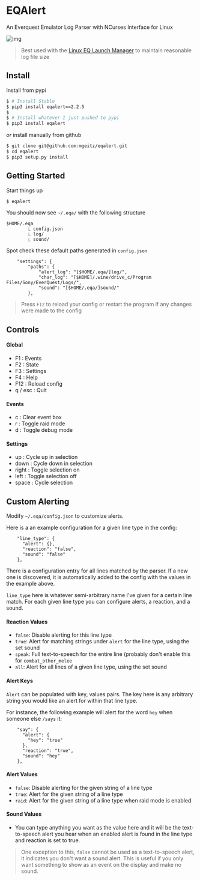 # EQAlert

An Everquest Emulator Log Parser with NCurses Interface for Linux

![img](https://i.imgur.com/wMs0RcV.png)

> Best used with the [Linux EQ Launch Manager](https://gist.github.com/mgeitz/aa295061c51b26d53dd818d0ebb3e37a) to maintain reasonable log file size


## Install

Install from pypi
```sh
$ # Install Stable
$ pip3 install eqalert==2.2.5
$
$ # Install whatever I just pushed to pypi
$ pip3 install eqalert
```

_or_ install manually from github
```sh
$ git clone git@github.com:mgeitz/eqalert.git
$ cd eqalert
$ pip3 setup.py install
```


## Getting Started

Start things up
```sh
$ eqalert
```

You should now see `~/.eqa/` with the following structure
```
$HOME/.eqa
        ⎿ config.json
        ⎿ log/
        ⎿ sound/
```

Spot check these default paths generated in `config.json`
```
    "settings": {
        "paths": {
            "alert_log": "[$HOME/.eqa/]log/",
            "char_log": "[$HOME]/.wine/drive_c/Program Files/Sony/EverQuest/Logs/",
            "sound": "[$HOME/.eqa/]sound/"
        },
```
> Press `F12` to reload your config or restart the program if any changes were made to the config


## Controls

#### Global
  - F1      : Events
  - F2      : State
  - F3      : Settings
  - F4      : Help
  - F12     : Reload config
  - q / esc : Quit

#### Events
  - c     : Clear event box
  - r     : Toggle raid mode
  - d     : Toggle debug mode

#### Settings
  - up    : Cycle up in selection
  - down  : Cycle down in selection
  - right : Toggle selection on
  - left  : Toggle selection off
  - space : Cycle selection

## Custom Alerting

Modify `~/.eqa/config.json` to customize alerts.

Here is a an example configuration for a given line type in the config:
```
    "line_type": {
      "alert": {},
      "reaction": "false",
      "sound": "false"
    },
```

There is a configuration entry for all lines matched by the parser.  If a new one is discovered, it is automatically added to the config with the values in the example above.

`line_type` here is whatever semi-arbitrary name I've given for a certain line match.  For each given line type you can configure alerts, a reaction, and a sound.

#### Reaction Values

- `false`: Disable alerting for this line type
- `true`: Alert for matching strings under `alert` for the line type, using the set sound
- `speak`: Full text-to-speech for the entire line (probably don't enable this for `combat_other_melee`
- `all`: Alert for all lines of a given line type, using the set sound

#### Alert Keys

`Alert` can be populated with key, values pairs.  The key here is any arbitrary string you would like an alert for within that line type.

For instance, the following example will alert for the word `hey` when someone else `/says` it:

```
    "say": {
      "alert": {
        "hey": "true"
      },
      "reaction": "true",
      "sound": "hey"
    },
```

#### Alert Values

- `false`: Disable alerting for the given string of a line type
- `true`: Alert for the given string of a line type
- `raid`: Alert for the given string of a line type when raid mode is enabled

#### Sound Values

- You can type anything you want as the value here and it will be the text-to-speech alert you hear when an enabled alert is found in the line type and reaction is set to true.

> One exception to this, `false` cannot be used as a text-to-speech alert, it indicates you don't want a sound alert.  This is useful if you only want something to show as an event on the display and make no sound.
